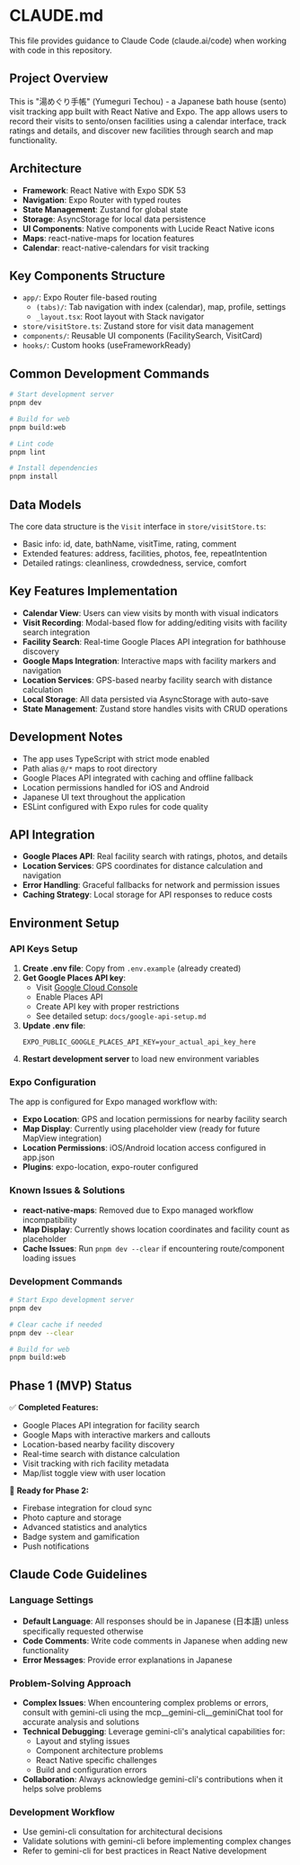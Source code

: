 # CLAUDE.md

This file provides guidance to Claude Code (claude.ai/code) when working with code in this repository.

## Project Overview

This is "湯めぐり手帳" (Yumeguri Techou) - a Japanese bath house (sento) visit tracking app built with React Native and Expo. The app allows users to record their visits to sento/onsen facilities using a calendar interface, track ratings and details, and discover new facilities through search and map functionality.

## Architecture

- **Framework**: React Native with Expo SDK 53
- **Navigation**: Expo Router with typed routes
- **State Management**: Zustand for global state
- **Storage**: AsyncStorage for local data persistence
- **UI Components**: Native components with Lucide React Native icons
- **Maps**: react-native-maps for location features
- **Calendar**: react-native-calendars for visit tracking

## Key Components Structure

- `app/`: Expo Router file-based routing
  - `(tabs)/`: Tab navigation with index (calendar), map, profile, settings
  - `_layout.tsx`: Root layout with Stack navigator
- `store/visitStore.ts`: Zustand store for visit data management
- `components/`: Reusable UI components (FacilitySearch, VisitCard)
- `hooks/`: Custom hooks (useFrameworkReady)

## Common Development Commands

```bash
# Start development server
pnpm dev

# Build for web
pnpm build:web

# Lint code
pnpm lint

# Install dependencies
pnpm install
```

## Data Models

The core data structure is the `Visit` interface in `store/visitStore.ts`:
- Basic info: id, date, bathName, visitTime, rating, comment
- Extended features: address, facilities, photos, fee, repeatIntention
- Detailed ratings: cleanliness, crowdedness, service, comfort

## Key Features Implementation

- **Calendar View**: Users can view visits by month with visual indicators
- **Visit Recording**: Modal-based flow for adding/editing visits with facility search integration
- **Facility Search**: Real-time Google Places API integration for bathhouse discovery
- **Google Maps Integration**: Interactive maps with facility markers and navigation
- **Location Services**: GPS-based nearby facility search with distance calculation
- **Local Storage**: All data persisted via AsyncStorage with auto-save
- **State Management**: Zustand store handles visits with CRUD operations

## Development Notes

- The app uses TypeScript with strict mode enabled
- Path alias `@/*` maps to root directory
- Google Places API integrated with caching and offline fallback
- Location permissions handled for iOS and Android
- Japanese UI text throughout the application
- ESLint configured with Expo rules for code quality

## API Integration

- **Google Places API**: Real facility search with ratings, photos, and details
- **Location Services**: GPS coordinates for distance calculation and navigation
- **Error Handling**: Graceful fallbacks for network and permission issues
- **Caching Strategy**: Local storage for API responses to reduce costs

## Environment Setup

### API Keys Setup
1. **Create .env file**: Copy from `.env.example` (already created)
2. **Get Google Places API key**: 
   - Visit [Google Cloud Console](https://console.cloud.google.com/)
   - Enable Places API
   - Create API key with proper restrictions
   - See detailed setup: `docs/google-api-setup.md`
3. **Update .env file**:
   ```
   EXPO_PUBLIC_GOOGLE_PLACES_API_KEY=your_actual_api_key_here
   ```
4. **Restart development server** to load new environment variables

### Expo Configuration
The app is configured for Expo managed workflow with:
- **Expo Location**: GPS and location permissions for nearby facility search
- **Map Display**: Currently using placeholder view (ready for future MapView integration)
- **Location Permissions**: iOS/Android location access configured in app.json
- **Plugins**: expo-location, expo-router configured

### Known Issues & Solutions
- **react-native-maps**: Removed due to Expo managed workflow incompatibility
- **Map Display**: Currently shows location coordinates and facility count as placeholder
- **Cache Issues**: Run `pnpm dev --clear` if encountering route/component loading issues

### Development Commands
```bash
# Start Expo development server
pnpm dev

# Clear cache if needed
pnpm dev --clear

# Build for web
pnpm build:web
```

## Phase 1 (MVP) Status

✅ **Completed Features:**
- Google Places API integration for facility search
- Google Maps with interactive markers and callouts
- Location-based nearby facility discovery
- Real-time search with distance calculation
- Visit tracking with rich facility metadata
- Map/list toggle view with user location

🔄 **Ready for Phase 2:**
- Firebase integration for cloud sync
- Photo capture and storage
- Advanced statistics and analytics
- Badge system and gamification
- Push notifications

## Claude Code Guidelines

### Language Settings
- **Default Language**: All responses should be in Japanese (日本語) unless specifically requested otherwise
- **Code Comments**: Write code comments in Japanese when adding new functionality
- **Error Messages**: Provide error explanations in Japanese

### Problem-Solving Approach
- **Complex Issues**: When encountering complex problems or errors, consult with gemini-cli using the mcp__gemini-cli__geminiChat tool for accurate analysis and solutions
- **Technical Debugging**: Leverage gemini-cli's analytical capabilities for:
  - Layout and styling issues
  - Component architecture problems
  - React Native specific challenges
  - Build and configuration errors
- **Collaboration**: Always acknowledge gemini-cli's contributions when it helps solve problems

### Development Workflow
- Use gemini-cli consultation for architectural decisions
- Validate solutions with gemini-cli before implementing complex changes
- Refer to gemini-cli for best practices in React Native development